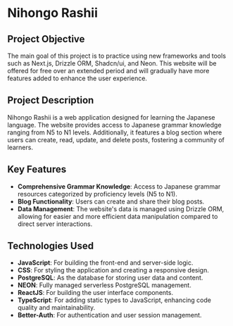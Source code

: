 # Nihongo Rashii

## Project Objective
The main goal of this project is to practice using new frameworks and tools such as Next.js, Drizzle ORM, Shadcn/ui, and Neon. This website will be offered for free over an extended period and will gradually have more features added to enhance the user experience.

## Project Description
Nihongo Rashii is a web application designed for learning the Japanese language. The website provides access to Japanese grammar knowledge ranging from N5 to N1 levels. Additionally, it features a blog section where users can create, read, update, and delete posts, fostering a community of learners.

## Key Features
- **Comprehensive Grammar Knowledge**: Access to Japanese grammar resources categorized by proficiency levels (N5 to N1).
- **Blog Functionality**: Users can create and share their blog posts.
- **Data Management**: The website's data is managed using Drizzle ORM, allowing for easier and more efficient data manipulation compared to direct server interactions.

## Technologies Used
- **JavaScript**: For building the front-end and server-side logic.
- **CSS**: For styling the application and creating a responsive design.
- **PostgreSQL**: As the database for storing user data and content.
- **NEON**: Fully managed serverless PostgreSQL management.
- **ReactJS**: For building the user interface components.
- **TypeScript**: For adding static types to JavaScript, enhancing code quality and maintainability.
- **Better-Auth**: For authentication and user session management.
